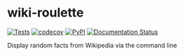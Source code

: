 # wiki-roulette
[![Tests](https://github.com/tteague19/wiki-roulette/workflows/Tests/badge.svg)](https://github.com/tteague19/wiki-roulette/actions?workflow=Tests)
[![codecov](https://codecov.io/gh/tteague19/wiki-roulette/branch/main/graph/badge.svg?token=NPDXBVGJBR)](https://codecov.io/gh/tteague19/wiki-roulette)
[![PyPI](https://img.shields.io/pypi/v/wiki-roulette.svg)](https://pypi.org/project/wiki-roulette/)
[![Documentation Status](https://readthedocs.org/projects/wiki-roulette/badge/?version=latest)](https://wiki-roulette.readthedocs.io/en/latest/?badge=latest)

Display random facts from Wikipedia via the command line
